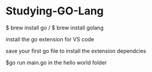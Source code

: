 # Studying-GO-Lang

$ brew install go / $ brew install golang

install the go extension for VS code 

save your first go file to install the extension dependcies 

$go run main.go in the hello world folder
